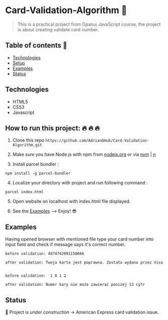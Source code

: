 # Card-Validation-Algorithm :rocket:

> This is a practical project from Opanuj JavaScript course, the project is about creating validate card number.

## Table of contents :notebook_with_decorative_cover:

- [Technologies](#technologies)
- [Setup](#setup)
- [Examples](#examples)
- [Status](#status)

## Technologies 

- HTML5
- CSS3
- Javascript

## How to run this project: :fire: :fire: :fire: 

1. Clone this repo `https://github.com/AdrianGHub/Card-Validation-Algorithm.git`

2. Make sure you have Node.js with npm from [nodejs.org](https://nodejs.org/en/) or via [nvm](https://github.com/nvm-sh/nvm) | [n](https://github.com/tj/n)

3. Install parcel bundler :

`npm install -g parcel-bundler`

4. Localize your directory with project and run following command :

`parcel index.html`

5. Open website on localhost with index.html file displayed.

6. See the [Examples](#examples) --> Enjoy! :sunglasses:


## Examples

Having opened browser with mentioned file type your card number into input field and check if message says it's correct number.

```
before validation: 4874742091150666

after validation: Twoja karta jest poprawna. Została wydana przez Visa


before validation:  1 8 1 2

after validation: Numer kary nie może zawierać poniżej 13 cyfr 
```

## Status

:construction: Project is _under construction_ -> American Express card validation issue.
